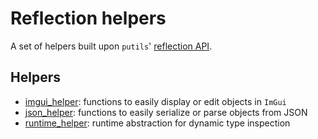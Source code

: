 # Reflection helpers

A set of helpers built upon `putils`' [reflection API](https://github.com/phisko/reflection).

## Helpers

* [imgui_helper](imgui_helper.md): functions to easily display or edit objects in `ImGui`
* [json_helper](json_helper.md): functions to easily serialize or parse objects from JSON
* [runtime_helper](runtime_helper.md): runtime abstraction for dynamic type inspection